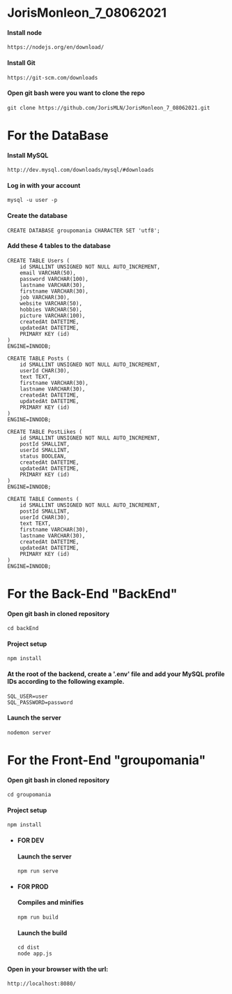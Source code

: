 # JorisMonleon_7_08062021
#### Install node
```
https://nodejs.org/en/download/
```
#### Install Git
```
https://git-scm.com/downloads
```
#### Open git bash were you want to clone the repo
```
git clone https://github.com/JorisMLN/JorisMonleon_7_08062021.git
```


# For the DataBase
#### Install MySQL
```
http://dev.mysql.com/downloads/mysql/#downloads
```
#### Log in with your account
```
mysql -u user -p
```
#### Create the database
```
CREATE DATABASE groupomania CHARACTER SET 'utf8';
```
#### Add these 4 tables to the database
```
CREATE TABLE Users (
    id SMALLINT UNSIGNED NOT NULL AUTO_INCREMENT,
    email VARCHAR(50),
    password VARCHAR(100),
    lastname VARCHAR(30),
    firstname VARCHAR(30),
    job VARCHAR(30),
    website VARCHAR(50),
    hobbies VARCHAR(50),
    picture VARCHAR(100),
    createdAt DATETIME,
    updatedAt DATETIME,
    PRIMARY KEY (id)
)
ENGINE=INNODB;

CREATE TABLE Posts (
    id SMALLINT UNSIGNED NOT NULL AUTO_INCREMENT,
    userId CHAR(30),
    text TEXT,
    firstname VARCHAR(30),
    lastname VARCHAR(30),
    createdAt DATETIME,
    updatedAt DATETIME,
    PRIMARY KEY (id)
)
ENGINE=INNODB;

CREATE TABLE PostLikes (
    id SMALLINT UNSIGNED NOT NULL AUTO_INCREMENT,
    postId SMALLINT,
    userId SMALLINT,
    status BOOLEAN,
    createdAt DATETIME,
    updatedAt DATETIME,
    PRIMARY KEY (id)
)
ENGINE=INNODB;

CREATE TABLE Comments (
    id SMALLINT UNSIGNED NOT NULL AUTO_INCREMENT,
    postId SMALLINT,
    userId CHAR(30),
    text TEXT,
    firstname VARCHAR(30),
    lastname VARCHAR(30),
    createdAt DATETIME,
    updatedAt DATETIME,
    PRIMARY KEY (id)
)
ENGINE=INNODB;
```


# For the Back-End "BackEnd"
#### Open git bash in cloned repository
```
cd backEnd
```
#### Project setup
```
npm install
```
#### At the root of the backend, create a '.env' file and add your MySQL profile IDs according to the following example.
```
SQL_USER=user
SQL_PASSWORD=password
```
#### Launch the server
```
nodemon server
```

# For the Front-End "groupomania"
#### Open git bash in cloned repository
```
cd groupomania
```
#### Project setup
```
npm install
```

* #### FOR DEV
     #### Launch the server
    ```
    npm run serve
    ```

* #### FOR PROD
     #### Compiles and minifies
    ```
    npm run build
    ```
     #### Launch the build
    ```
    cd dist
    node app.js
    ```
    
#### Open in your browser with the url:
```
http://localhost:8080/
```
